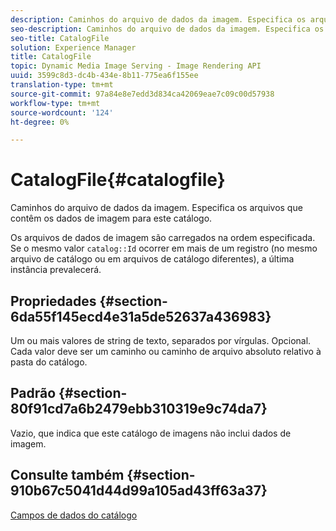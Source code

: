 ```yaml
---
description: Caminhos do arquivo de dados da imagem. Especifica os arquivos que contêm os dados de imagem para este catálogo.
seo-description: Caminhos do arquivo de dados da imagem. Especifica os arquivos que contêm os dados de imagem para este catálogo.
seo-title: CatalogFile
solution: Experience Manager
title: CatalogFile
topic: Dynamic Media Image Serving - Image Rendering API
uuid: 3599c8d3-dc4b-434e-8b11-775ea6f155ee
translation-type: tm+mt
source-git-commit: 97a84e8e7edd3d834ca42069eae7c09c00d57938
workflow-type: tm+mt
source-wordcount: '124'
ht-degree: 0%

---
```



# CatalogFile{#catalogfile}

Caminhos do arquivo de dados da imagem. Especifica os arquivos que contêm os dados de imagem para este catálogo.

Os arquivos de dados de imagem são carregados na ordem especificada. Se o mesmo valor `catalog::Id` ocorrer em mais de um registro (no mesmo arquivo de catálogo ou em arquivos de catálogo diferentes), a última instância prevalecerá.

## Propriedades {#section-6da55f145ecd4e31a5de52637a436983}

Um ou mais valores de string de texto, separados por vírgulas. Opcional. Cada valor deve ser um caminho ou caminho de arquivo absoluto relativo à pasta do catálogo.

## Padrão {#section-80f91cd7a6b2479ebb310319e9c74da7}

Vazio, que indica que este catálogo de imagens não inclui dados de imagem.

## Consulte também {#section-910b67c5041d44d99a105ad43ff63a37}

[Campos de dados do catálogo](../../../../../is-api/image-catalog/image-serving-api-ref/c-image-catalog-reference/c-overview/c-catalog-data-fields/c-catalog-data-fields.md#concept-b19581028ec44f98b9f5943624403d29)
